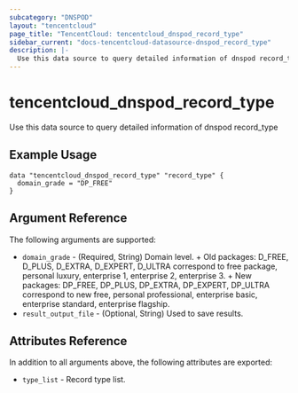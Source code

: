 ```yaml
---
subcategory: "DNSPOD"
layout: "tencentcloud"
page_title: "TencentCloud: tencentcloud_dnspod_record_type"
sidebar_current: "docs-tencentcloud-datasource-dnspod_record_type"
description: |-
  Use this data source to query detailed information of dnspod record_type
---
```


# tencentcloud_dnspod_record_type

Use this data source to query detailed information of dnspod record_type

## Example Usage

```hcl
data "tencentcloud_dnspod_record_type" "record_type" {
  domain_grade = "DP_FREE"
}
```

## Argument Reference

The following arguments are supported:

* `domain_grade` - (Required, String) Domain level. + Old packages: D_FREE, D_PLUS, D_EXTRA, D_EXPERT, D_ULTRA correspond to free package, personal luxury, enterprise 1, enterprise 2, enterprise 3. + New packages: DP_FREE, DP_PLUS, DP_EXTRA, DP_EXPERT, DP_ULTRA correspond to new free, personal professional, enterprise basic, enterprise standard, enterprise flagship.
* `result_output_file` - (Optional, String) Used to save results.

## Attributes Reference

In addition to all arguments above, the following attributes are exported:

* `type_list` - Record type list.


